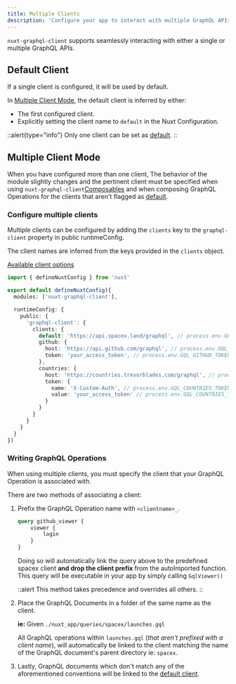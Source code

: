 ```yaml
---
title: Multiple Clients
description: 'Configure your app to interact with multiple GraphQL APIs'
---
```


`nuxt-graphql-client` supports seamlessly  interacting with either a single or multiple GraphQL APIs.

## Default Client

If a single client is configured, it will be used by default.

In [Multiple Client Mode](#multiple-client-mode), the default client is inferred by either:
- The first configured client.
- Explicitly setting the client name to `default` in the Nuxt Configuration.

::alert{type="info"}
Only one client can be set as [default](/advanced/multiple-clients#default-client).
::

## Multiple Client Mode

When you have configured more than one client, The behavior of the module slightly changes and the pertinent client must be specified when using `nuxt-graphql-client`[Composables](/getting-started/composables) and when composing GraphQL Operations for the clients that aren't flagged as [default](#default-client).

### Configure multiple clients

Multiple clients can be configured by adding the `clients` key to the `graphql-client` property in public runtimeConfig.

The client names are inferred from the keys provided in the `clients` object.

[Available client options](/getting-started/configuration#clients)

```ts
import { defineNuxtConfig } from 'nuxt'

export default defineNuxtConfig({
  modules: ['nuxt-graphql-client'],

  runtimeConfig: {
    public: {
      'graphql-client': {
        clients: {
          default: 'https://api.spacex.land/graphql', // process.env.GQL_HOST
          github: {
            host: 'https://api.github.com/graphql', // process.env.GQL_GITHUB_HOST
            token: 'your_access_token', // process.env.GQL_GITHUB_TOKEN & process.env.GQL_GITHUB_TOKEN_NAME
          },
          countries: {
            host: 'https://countries.trevorblades.com/graphql', // process.env.GQL_COUNTRIES_HOST
            token: {
              name: 'X-Custom-Auth', // process.env.GQL_COUNTRIES_TOKEN_NAME
              value: 'your_access_token' // process.env.GQL_COUNTRIES_TOKEN
            }
          }
        }
      }
    }
  }
})
```

### Writing GraphQL Operations

When using multiple clients, you must specify the client that your GraphQL Operation is associated with.

There are two methods of associating a client:

1. Prefix the GraphQL Operation name with `<clientname>_`.

    ```graphql
    query github_viewer {
        viewer {
            login
        }
    }
    ```

    Doing so will automatically link the query above to the predefined spacex client **and drop the client prefix** from the autoImported function. This query will be executable in your app by simply calling `GqlViewer()`

    ::alert
    This method takes precedence and overrides all others.
    ::

3. Place the GraphQL Documents in a folder of the same name as the client.

    **ie:** Given `./nuxt_app/queries/spacex/launches.gql`
    
    All GraphQL operations within `launches.gql` (*that aren't prefixed with a client name*), will automatically be linked to the client matching the name of the GraphQL document's parent directory ie: `spacex`.

4. Lastly, GraphQL documents which don't match any of the aforementioned conventions will be linked to the [default client](#default-client).
    



